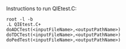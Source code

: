 Instructions to run QIEtest.C: 

```
root -l -b
.L QIEtest.C+
doADCTest(<inputFileName>,<outputPathName>)
doTDCTest(<inputFileName>,<outputPathName>)
doPedTest(<inputFileName>,<outputPathName>)
```
